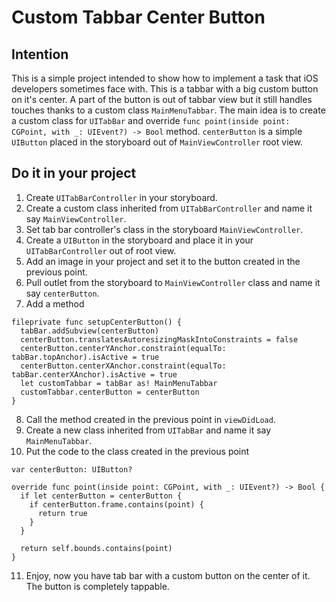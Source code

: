 # Custom Tabbar Center Button

## Intention
This is a simple project intended to show how to implement a task that iOS developers sometimes face with. This is a tabbar with a big custom button on it's center. A part of the button is out of tabbar view but it still handles touches thanks to a custom class `MainMenuTabbar`.
The main idea is to create a custom class for `UITabBar` and override `func point(inside point: CGPoint, with _: UIEvent?) -> Bool` method. `centerButton` is a simple `UIButton` placed in the storyboard out of `MainViewController` root view.

## Do it in your project
1. Create `UITabBarController` in your storyboard.
2. Create a custom class inherited from `UITabBarController` and name it say `MainViewController`.
3. Set tab bar controller's class in the storyboard `MainViewController`.
4. Create a `UIButton` in the storyboard and place it in your `UITabBarController` out of root view.
5. Add an image in your project and set it to the button created in the previous point.
6. Pull outlet from the storyboard to `MainViewController` class and name it say `centerButton`.
7. Add a method
```
fileprivate func setupCenterButton() {
  tabBar.addSubview(centerButton)
  centerButton.translatesAutoresizingMaskIntoConstraints = false
  centerButton.centerYAnchor.constraint(equalTo: tabBar.topAnchor).isActive = true
  centerButton.centerXAnchor.constraint(equalTo: tabBar.centerXAnchor).isActive = true
  let customTabbar = tabBar as! MainMenuTabbar
  customTabbar.centerButton = centerButton
}
```
8. Call the method created in the previous point in `viewDidLoad`.
9. Create a new class inherited from `UITabBar` and name it say `MainMenuTabbar`.
10. Put the code to the class created in the previous point
```
var centerButton: UIButton?

override func point(inside point: CGPoint, with _: UIEvent?) -> Bool {
  if let centerButton = centerButton {
    if centerButton.frame.contains(point) {
      return true
    }
  }

  return self.bounds.contains(point)
}
```
11. Enjoy, now you have tab bar with a custom button on the center of it. The button is completely tappable.
